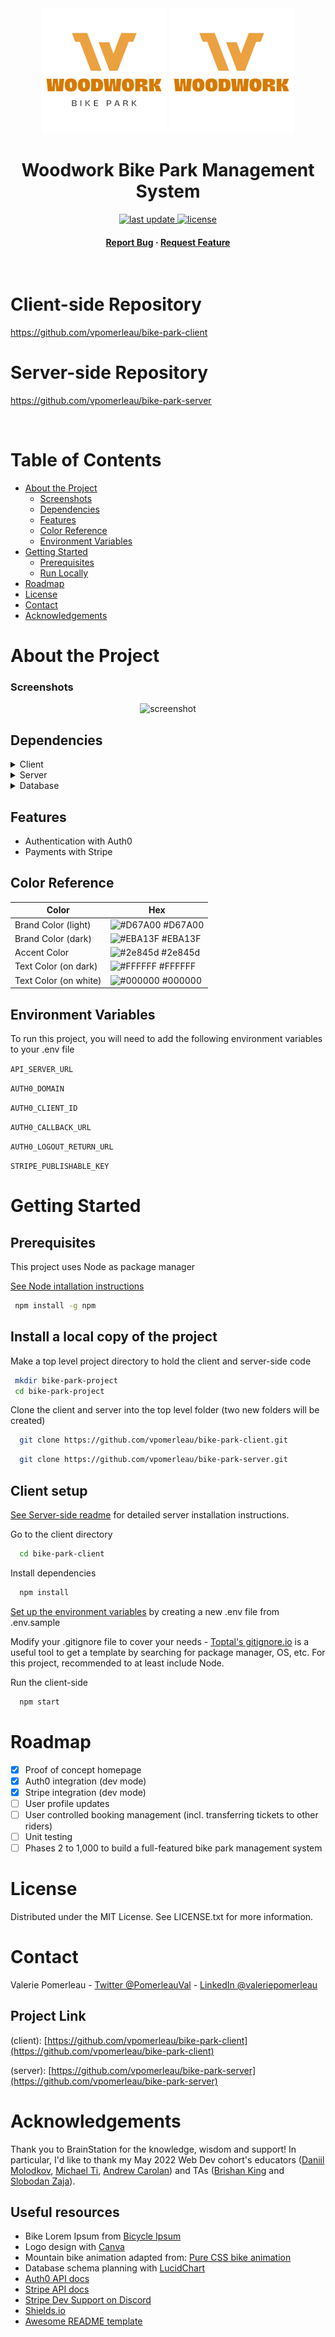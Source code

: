 <div align="center">
    <img src="src/assets/logos/wbp-color-vertical.svg#gh-light-mode-only" alt="logo"  width="200" height="auto" />
    <img src="src/assets/logos/wbp-color-vertical-white-text.svg#gh-dark-mode-only" alt="logo" width="200" height="auto" />
  <h1>Woodwork Bike Park Management System</h1>
  
  
<!-- Badges -->
<p>
  <!-- <a href="https://github.com/vpomerleau/bike-park-client/graphs/contributors">
    <img src="https://img.shields.io/github/contributors/vpomerleau/bike-park-client" alt="contributors" />
  </a> -->
  <a href="">
    <img src="https://img.shields.io/github/last-commit/vpomerleau/bike-park-client" alt="last update" />
  </a>
  <!-- <a href="https://github.com/vpomerleau/bike-park-client/network/members">
    <img src="https://img.shields.io/github/forks/vpomerleau/bike-park-client" alt="forks" />
  </a>
  <a href="https://github.com/vpomerleau/bike-park-client/stargazers">
    <img src="https://img.shields.io/github/stars/vpomerleau/bike-park-client" alt="stars" />
  </a>
  <a href="https://github.com/vpomerleau/bike-park-client/issues/">
    <img src="https://img.shields.io/github/issues/vpomerleau/bike-park-client" alt="open issues" />
  </a> -->
  <a href="https://github.com/vpomerleau/bike-park-client/blob/master/LICENSE">
    <img src="https://img.shields.io/github/license/vpomerleau/bike-park-client" alt="license" />
  </a>
</p>

<h4>
    <!-- <a href="https://github.com/Louis3797/awesome-readme-template/">View Demo</a>
  <span> · </span>
    <a href="https://github.com/Louis3797/awesome-readme-template">Documentation</a>
  <span> · </span> -->
    <a href="https://github.com/vpomerleau/bike-park-client/issues/">Report Bug</a>
  <span> · </span>
    <a href="https://github.com/vpomerleau/bike-park-client/issues/">Request Feature</a>
  </h4>

</div>

<br />

# Client-side Repository

<a href="https://github.com/vpomerleau/bike-park-client">
  <p>https://github.com/vpomerleau/bike-park-client</p>
</a>

# Server-side Repository
<a href="https://github.com/vpomerleau/bike-park-server">
  <p>https://github.com/vpomerleau/bike-park-server</p>
</a>

<br />

<!-- Table of Contents -->
# Table of Contents

- [About the Project](#about-the-project)
  * [Screenshots](#screenshots)
  * [Dependencies](#dependencies)
  * [Features](#features)
  * [Color Reference](#color-reference)
  * [Environment Variables](#environment-variables)
- [Getting Started](#getting-started)
  * [Prerequisites](#prerequisites)
  * [Run Locally](#run-locally)
- [Roadmap](#roadmap)
- [License](#license)
- [Contact](#contact)
- [Acknowledgements](#acknowledgements)
  

<!-- About the Project -->
# About the Project


<!-- Screenshots -->
### Screenshots

<div align="center"> 
  <img src="https://placehold.co/600x400?text=Your+Screenshot+here" alt="screenshot" />
</div>


<!-- Dependencies -->
## Dependencies

<details>
  <summary>Client</summary>
  <ul>
    <li><a href="https://reactjs.org/">React.js</a></li>
    <li><a href="https://sass-lang.com/">Sass</a></li>
    <li><a href="https://axios-http.com/">Axios</a></li>
    <li><a href="https://auth0.com/">Auth0</a></li>
    <li><a href="https://stripe.com/en-ca">Stripe</a></li>
  </ul>
</details>

<details>
  <summary>Server</summary>
  <ul>
    <li><a href="https://expressjs.com/">Express.js</a></li>
    <li><a href="https://knexjs.org/">Knex.js</a></li>
  </ul>
</details>

<details>
<summary>Database</summary>
  <ul>
    <li><a href="https://www.mysql.com/">MySQL</a></li>
  </ul>
</details>

<!-- Features -->
## Features

- Authentication with Auth0
- Payments with Stripe

<!-- Color Reference -->
## Color Reference

| Color             | Hex                                                                |
| ----------------- | ------------------------------------------------------------------ |
| Brand Color (light) | ![#D67A00](https://via.placeholder.com/10/D67A00?text=+) #D67A00 |
| Brand Color (dark) | ![#EBA13F](https://via.placeholder.com/10/EBA13F?text=+) #EBA13F |
| Accent Color | ![#2e845d](https://via.placeholder.com/10/2e845d?text=+) #2e845d |
| Text Color (on dark) | ![#FFFFFF](https://via.placeholder.com/10/FFFFFF?text=+) #FFFFFF |
| Text Color (on white) | ![#000000](https://via.placeholder.com/10/#000000?text=+) #000000 |


<!-- Env Variables -->
## Environment Variables

To run this project, you will need to add the following environment variables to your .env file

`API_SERVER_URL`

`AUTH0_DOMAIN`

`AUTH0_CLIENT_ID`

`AUTH0_CALLBACK_URL`

`AUTH0_LOGOUT_RETURN_URL`

`STRIPE_PUBLISHABLE_KEY`

<!-- Getting Started -->
# Getting Started

<!-- Prerequisites -->
## Prerequisites

This project uses Node as package manager 

[See Node intallation instructions](https://docs.npmjs.com/downloading-and-installing-node-js-and-npm)

```bash
 npm install -g npm
```

<!-- Installation -->
<!-- ### Installation

Install bike-park-client with npm

```bash
  yarn install my-project
  cd my-project
``` -->
   
<!-- Running Tests -->
<!-- ### Running Tests

To run tests, run the following command

```bash
  yarn test test
``` -->

<!-- Run Locally -->
## Install a local copy of the project

Make a top level project directory to hold the client and server-side code

 ```bash
  mkdir bike-park-project
  cd bike-park-project
 ```

Clone the client and server into the top level folder (two new folders will be created)

```bash
  git clone https://github.com/vpomerleau/bike-park-client.git
  ```

```bash
  git clone https://github.com/vpomerleau/bike-park-server.git
```

## Client setup

[See Server-side readme](https://github.com/vpomerleau/bike-park-server/blob/develop/README.md) for detailed server installation instructions.

Go to the client directory

```bash
  cd bike-park-client
```

Install dependencies

```bash
  npm install
```

[Set up the environment variables](#environment-variables) by creating a new .env file from .env.sample

Modify your .gitignore file to cover your needs - [Toptal's gitignore.io](https://www.toptal.com/developers/gitignore) is a useful tool to get a template by searching for package manager, OS, etc. For this project, recommended to at least include Node.

Run the client-side

```bash
  npm start
```


<!-- Deployment -->
<!-- ### Deployment

To deploy this project run

```bash
  yarn deploy
``` -->


<!-- Usage -->
<!-- ## Usage

Use this space to tell a little more about your project and how it can be used. Show additional screenshots, code samples, demos or link to other resources. -->

<!-- Roadmap -->
# Roadmap

* [x] Proof of concept homepage
* [x] Auth0 integration (dev mode)
* [x] Stripe integration (dev mode)
* [ ] User profile updates
* [ ] User controlled booking management (incl. transferring tickets to other riders)
* [ ] Unit testing
* [ ] Phases 2 to 1,000 to build a full-featured bike park management system

<!-- FAQ -->
<!-- ## FAQ

- Question 1

  + Answer 1

- Question 2

  + Answer 2 -->


<!-- License -->
# License

Distributed under the MIT License. See LICENSE.txt for more information.

# Contact

Valerie Pomerleau - [Twitter @PomerleauVal](https://twitter.com/PomerleauVal) - [LinkedIn @valeriepomerleau](https://www.linkedin.com/in/valeriepomerleau/) 

## Project Link

(client): [https://github.com/vpomerleau/bike-park-client](https://github.com/vpomerleau/bike-park-client)

(server): [https://github.com/vpomerleau/bike-park-server](https://github.com/vpomerleau/bike-park-server)

# Acknowledgements

Thank you to BrainStation for the knowledge, wisdom and support! In particular, I'd like to thank my May 2022 Web Dev cohort's educators ([Daniil Molodkov](https://daniil.ca), [Michael Ti](https://michaelti.ca/), [Andrew Carolan](https://github.com/andrewcarolan)) and TAs ([Brishan King](https://github.com/brishan3) and [Slobodan Zaja](https://github.com/brunash)).

## Useful resources 

 - Bike Lorem Ipsum from [Bicycle Ipsum](https://cogdog.github.io/bicycle-ipsum/)
 - Logo design with [Canva](https://www.canva.com/)
 - Mountain bike animation adapted from: [Pure CSS bike animation](https://codepen.io/lucawater/pen/VwQVyj)
 - Database schema planning with [LucidChart](https://lucid.app/lucidchart/5ad69e98-8a23-448b-a979-63d8dca1a07b/edit?viewport_loc=-515%2C-100%2C2616%2C1481%2C0_0&invitationId=inv_a0392367-744c-4dc4-97de-515ca6583dd1#)
 - [Auth0 API docs](https://auth0.com/docs/)
 - [Stripe API docs](https://stripe.com/docs/api)
 - [Stripe Dev Support on Discord](https://discord.com/invite/stripe)
 - [Shields.io](https://shields.io/)
 - [Awesome README template](https://github.com/Louis3797/awesome-readme-template)
